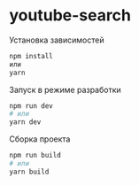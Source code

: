# youtube-search

Установка зависимостей

``` bash
npm install
или
yarn
```

Запуск в режиме разработки

``` bash
npm run dev
# или
yarn dev
```

Сборка проекта

``` bash
npm run build
# или
yarn build
```
